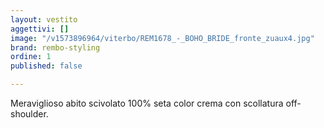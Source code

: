 ```yaml
---
layout: vestito
aggettivi: []
image: "/v1573896964/viterbo/REM1678_-_BOHO_BRIDE_fronte_zuaux4.jpg"
brand: rembo-styling
ordine: 1
published: false

---
```

Meraviglioso abito scivolato 100% seta color crema con scollatura off- shoulder.